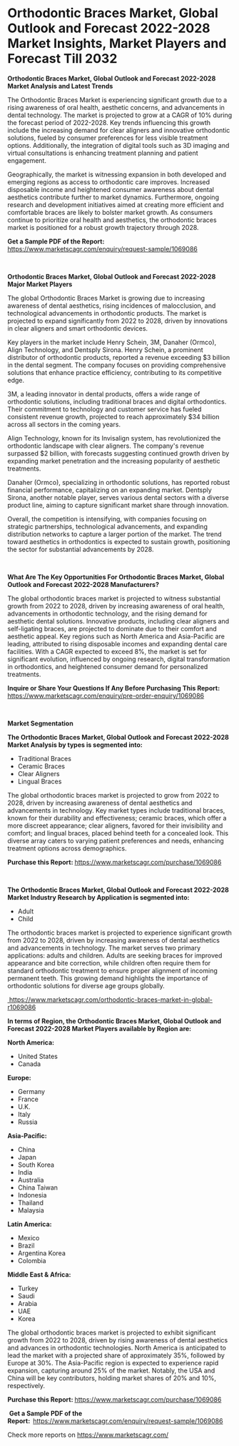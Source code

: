 <p><h1>Orthodontic Braces Market, Global Outlook and Forecast 2022-2028 Market Insights, Market Players and Forecast Till 2032</h1></p><p><strong>Orthodontic Braces Market, Global Outlook and Forecast 2022-2028 Market Analysis and Latest Trends</strong></p>
<p><p>The Orthodontic Braces Market is experiencing significant growth due to a rising awareness of oral health, aesthetic concerns, and advancements in dental technology. The market is projected to grow at a CAGR of 10% during the forecast period of 2022-2028. Key trends influencing this growth include the increasing demand for clear aligners and innovative orthodontic solutions, fueled by consumer preferences for less visible treatment options. Additionally, the integration of digital tools such as 3D imaging and virtual consultations is enhancing treatment planning and patient engagement.</p><p>Geographically, the market is witnessing expansion in both developed and emerging regions as access to orthodontic care improves. Increased disposable income and heightened consumer awareness about dental aesthetics contribute further to market dynamics. Furthermore, ongoing research and development initiatives aimed at creating more efficient and comfortable braces are likely to bolster market growth. As consumers continue to prioritize oral health and aesthetics, the orthodontic braces market is positioned for a robust growth trajectory through 2028.</p></p>
<p><strong>Get a Sample PDF of the Report:&nbsp;</strong> <a href="https://www.marketscagr.com/enquiry/request-sample/1069086?utm_campaign=2471&utm_medium=2&utm_source=Github&utm_content=ia&utm_term=21032025&utm_id=orthodontic-braces-market-global-outlook-and-forecast-2022-2028">https://www.marketscagr.com/enquiry/request-sample/1069086</a></p>
<p>&nbsp;</p>
<p><strong>Orthodontic Braces Market, Global Outlook and Forecast 2022-2028 Major Market Players</strong></p>
<p><p>The global Orthodontic Braces Market is growing due to increasing awareness of dental aesthetics, rising incidences of malocclusion, and technological advancements in orthodontic products. The market is projected to expand significantly from 2022 to 2028, driven by innovations in clear aligners and smart orthodontic devices.</p><p>Key players in the market include Henry Schein, 3M, Danaher (Ormco), Align Technology, and Dentsply Sirona. Henry Schein, a prominent distributor of orthodontic products, reported a revenue exceeding $3 billion in the dental segment. The company focuses on providing comprehensive solutions that enhance practice efficiency, contributing to its competitive edge.</p><p>3M, a leading innovator in dental products, offers a wide range of orthodontic solutions, including traditional braces and digital orthodontics. Their commitment to technology and customer service has fueled consistent revenue growth, projected to reach approximately $34 billion across all sectors in the coming years.</p><p>Align Technology, known for its Invisalign system, has revolutionized the orthodontic landscape with clear aligners. The company's revenue surpassed $2 billion, with forecasts suggesting continued growth driven by expanding market penetration and the increasing popularity of aesthetic treatments.</p><p>Danaher (Ormco), specializing in orthodontic solutions, has reported robust financial performance, capitalizing on an expanding market. Dentsply Sirona, another notable player, serves various dental sectors with a diverse product line, aiming to capture significant market share through innovation.</p><p>Overall, the competition is intensifying, with companies focusing on strategic partnerships, technological advancements, and expanding distribution networks to capture a larger portion of the market. The trend toward aesthetics in orthodontics is expected to sustain growth, positioning the sector for substantial advancements by 2028.</p></p>
<p>&nbsp;</p>
<p><strong>What Are The Key Opportunities For Orthodontic Braces Market, Global Outlook and Forecast 2022-2028 Manufacturers?</strong></p>
<p><p>The global orthodontic braces market is projected to witness substantial growth from 2022 to 2028, driven by increasing awareness of oral health, advancements in orthodontic technology, and the rising demand for aesthetic dental solutions. Innovative products, including clear aligners and self-ligating braces, are projected to dominate due to their comfort and aesthetic appeal. Key regions such as North America and Asia-Pacific are leading, attributed to rising disposable incomes and expanding dental care facilities. With a CAGR expected to exceed 8%, the market is set for significant evolution, influenced by ongoing research, digital transformation in orthodontics, and heightened consumer demand for personalized treatments.</p></p>
<p><strong>Inquire or Share Your Questions If Any Before Purchasing This Report:</strong> <a href="https://www.marketscagr.com/enquiry/pre-order-enquiry/1069086?utm_campaign=2471&utm_medium=2&utm_source=Github&utm_content=ia&utm_term=21032025&utm_id=orthodontic-braces-market-global-outlook-and-forecast-2022-2028">https://www.marketscagr.com/enquiry/pre-order-enquiry/1069086</a></p>
<p>&nbsp;</p>
<p><strong>Market Segmentation</strong></p>
<p><strong>The Orthodontic Braces Market, Global Outlook and Forecast 2022-2028 Market Analysis by types is segmented into:</strong></p>
<p><ul><li>Traditional Braces</li><li>Ceramic Braces</li><li>Clear Aligners</li><li>Lingual Braces</li></ul></p>
<p><p>The global orthodontic braces market is projected to grow from 2022 to 2028, driven by increasing awareness of dental aesthetics and advancements in technology. Key market types include traditional braces, known for their durability and effectiveness; ceramic braces, which offer a more discreet appearance; clear aligners, favored for their invisibility and comfort; and lingual braces, placed behind teeth for a concealed look. This diverse array caters to varying patient preferences and needs, enhancing treatment options across demographics.</p></p>
<p><strong>Purchase this Report:&nbsp;</strong><a href="https://www.marketscagr.com/purchase/1069086?utm_campaign=2471&utm_medium=2&utm_source=Github&utm_content=ia&utm_term=21032025&utm_id=orthodontic-braces-market-global-outlook-and-forecast-2022-2028">https://www.marketscagr.com/purchase/1069086</a></p>
<p>&nbsp;</p>
<p><strong>The Orthodontic Braces Market, Global Outlook and Forecast 2022-2028 Market Industry Research by Application is segmented into:</strong></p>
<p><ul><li>Adult</li><li>Child</li></ul></p>
<p><p>The orthodontic braces market is projected to experience significant growth from 2022 to 2028, driven by increasing awareness of dental aesthetics and advancements in technology. The market serves two primary applications: adults and children. Adults are seeking braces for improved appearance and bite correction, while children often require them for standard orthodontic treatment to ensure proper alignment of incoming permanent teeth. This growing demand highlights the importance of orthodontic solutions for diverse age groups globally.</p></p>
<p><a href="https://www.marketscagr.com/orthodontic-braces-market-in-global-r1069086?utm_campaign=2471&utm_medium=2&utm_source=Github&utm_content=ia&utm_term=21032025&utm_id=orthodontic-braces-market-global-outlook-and-forecast-2022-2028">&nbsp;https://www.marketscagr.com/orthodontic-braces-market-in-global-r1069086</a></p>
<p><strong>In terms of Region, the Orthodontic Braces Market, Global Outlook and Forecast 2022-2028 Market Players available by Region are:</strong></p>
<p>
    <p> <strong> North America: </strong>
        <ul>
            <li>United States</li>
            <li>Canada</li>
        </ul>
        </p> 
    <p> <strong> Europe: </strong>
        <ul>
            <li>Germany</li>
            <li>France</li>
            <li>U.K.</li>
            <li>Italy</li>
            <li>Russia</li>
        </ul>
        </p> 
    <p> <strong> Asia-Pacific: </strong>
        <ul>
            <li>China</li>
            <li>Japan</li>
            <li>South Korea</li>
            <li>India</li>
            <li>Australia</li>
            <li>China Taiwan</li>
            <li>Indonesia</li>
            <li>Thailand</li>
            <li>Malaysia</li>
        </ul>
        </p> 
    <p> <strong> Latin America: </strong>
        <ul>
            <li>Mexico</li>
            <li>Brazil</li>
            <li>Argentina Korea</li>
            <li>Colombia</li>
        </ul>
        </p> 
    <p> <strong> Middle East & Africa: </strong>
        <ul>
            <li>Turkey</li>
            <li>Saudi</li>
            <li>Arabia</li>
            <li>UAE</li>
            <li>Korea</li>
        </ul>
    </p>
    </p>
<p><p>The global orthodontic braces market is projected to exhibit significant growth from 2022 to 2028, driven by rising awareness of dental aesthetics and advances in orthodontic technologies. North America is anticipated to lead the market with a projected share of approximately 35%, followed by Europe at 30%. The Asia-Pacific region is expected to experience rapid expansion, capturing around 25% of the market. Notably, the USA and China will be key contributors, holding market shares of 20% and 10%, respectively.</p></p>
<p><strong>Purchase this Report: </strong><a href="https://www.marketscagr.com/purchase/1069086?utm_campaign=2471&utm_medium=2&utm_source=Github&utm_content=ia&utm_term=21032025&utm_id=orthodontic-braces-market-global-outlook-and-forecast-2022-2028">https://www.marketscagr.com/purchase/1069086</a></p>
<p>&nbsp;<strong>Get a Sample PDF of the Report:&nbsp;&nbsp;</strong><a href="https://www.marketscagr.com/enquiry/request-sample/1069086?utm_campaign=2471&utm_medium=2&utm_source=Github&utm_content=ia&utm_term=21032025&utm_id=orthodontic-braces-market-global-outlook-and-forecast-2022-2028">https://www.marketscagr.com/enquiry/request-sample/1069086</a></p>
<p><strong></strong></p>
<p>Check more reports on <a href="https://www.marketscagr.com/?utm_campaign=2471&utm_medium=2&utm_source=Github&utm_content=ia&utm_term=21032025&utm_id=orthodontic-braces-market-global-outlook-and-forecast-2022-2028">https://www.marketscagr.com/</a></p>